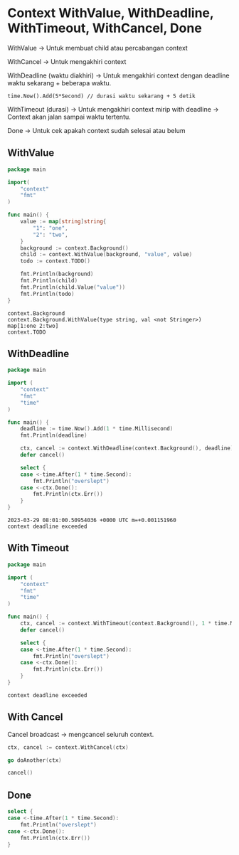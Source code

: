 # Context WithValue, WithDeadline, WithTimeout, WithCancel, Done

WithValue -> Untuk membuat child atau percabangan context

WithCancel -> Untuk mengakhiri context

WithDeadline (waktu diakhiri) -> Untuk mengakhiri context dengan deadline waktu sekarang + beberapa waktu.

```
time.Now().Add(5*Second) // durasi waktu sekarang + 5 detik
```

WithTimeout (durasi) -> Untuk mengakhiri context mirip with deadline -> Context akan jalan sampai waktu tertentu.

Done -> Untuk cek apakah context sudah selesai atau belum

## WithValue

```go
package main

import(
    "context"
    "fmt"
)

func main() {
    value := map[string]string{
        "1": "one",
        "2": "two",
    }
    background := context.Background()
    child := context.WithValue(background, "value", value)
    todo := context.TODO()

    fmt.Println(background)
    fmt.Println(child)
    fmt.Println(child.Value("value"))
    fmt.Println(todo)
}
```

```
context.Background
context.Background.WithValue(type string, val <not Stringer>)
map[1:one 2:two]
context.TODO
```

## WithDeadline

```go
package main

import (
	"context"
	"fmt"
	"time"
)

func main() {
	deadline := time.Now().Add(1 * time.Millisecond)
	fmt.Println(deadline)

	ctx, cancel := context.WithDeadline(context.Background(), deadline)
	defer cancel()

	select {
	case <-time.After(1 * time.Second):
		fmt.Println("overslept")
	case <-ctx.Done():
		fmt.Println(ctx.Err())
	}
}
```

```
2023-03-29 08:01:00.50954036 +0000 UTC m=+0.001151960
context deadline exceeded
```

## With Timeout

```go
package main

import (
	"context"
	"fmt"
	"time"
)

func main() {
	ctx, cancel := context.WithTimeout(context.Background(), 1 * time.Millisecond)
	defer cancel()

	select {
	case <-time.After(1 * time.Second):
		fmt.Println("overslept")
	case <-ctx.Done():
		fmt.Println(ctx.Err())
	}
}

```

```
context deadline exceeded
```

## With Cancel

Cancel broadcast -> mengcancel seluruh context.

```go
ctx, cancel := context.WithCancel(ctx)

go doAnother(ctx)

cancel()
```

## Done

```go
select {
case <-time.After(1 * time.Second):
	fmt.Println("overslept")
case <-ctx.Done():
	fmt.Println(ctx.Err())
}
```
